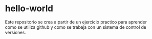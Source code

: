 # hello-world
Este repositorio se crea a partir de un ejercicio practico para aprender como se utiliza github y como se trabaja con un sistema de control de versiones.
